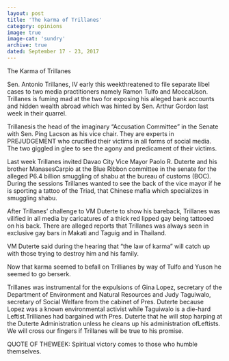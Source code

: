 ```yaml
---
layout: post
title: 'The karma of Trillanes'
category: opinions
image: true
image-cat: 'sundry'
archive: true
dated: September 17 - 23, 2017
---
```


The Karma of Trillanes

Sen. Antonio Trillanes, IV early this weekthreatened to file separate libel cases to two media practitioners namely Ramon Tulfo and MoccaUson.  Trillanes is fuming mad at the two for exposing his alleged bank accounts and hidden wealth abroad which was hinted by Sen. Arthur Gordon last week in their quarrel.

Trillanesis the head of the imaginary “Accusation Committee” in the Senate with Sen. Ping Lacson as his vice chair. They are experts in PREJUDGEMENT who crucified their victims in all forms of social media. The two giggled in glee to see the agony and predicament of their victims.

Last week Trillanes invited Davao City Vice Mayor Paolo R. Duterte and his brother ManasesCarpio at the Blue Ribbon committee in the senate for the alleged P6.4 billion smuggling of shabu at the bureau of customs (BOC). During the sessions Trillanes wanted to see the back of the vice mayor if he is sporting a tattoo of the Triad, that Chinese mafia which specializes in smuggling shabu.

After Trillanes’ challenge to VM Duterte to show his bareback, Trillanes was vilified in all media by caricatures of a thick red lipped gay being tattooed on his back. There are alleged reports that Trillanes was always seen in exclusive gay bars in Makati and Taguig and in Thailand.

VM Duterte said during the hearing that “the law of karma” will catch up with those trying to destroy him and his family.

Now that karma seemed to befall on Trillianes by way of Tulfo and Yuson he seemed to go berserk.

Trillanes was instrumental for the expulsions of Gina Lopez, secretary of the Department of Environment and Natural Resources and Judy Taguiwalo, secretary of Social Welfare from the cabinet of Pres. Duterte because Lopez was a known environmental activist while Taguiwalo is a die-hard Leftist.Trillianes had bargained with Pres. Duterte that he will stop harping at the Duterte Administration unless he cleans up his administration ofLeftists.  We will cross our fingers if Trillanes will be true to his promise.

QUOTE OF THEWEEK: Spiritual victory comes to those who humble themselves.

